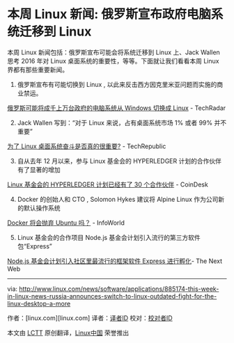 本周 Linux 新闻: 俄罗斯宣布政府电脑系统迁移到 Linux 
=========================================================================

本周 Linux 新闻包括：俄罗斯宣布可能会将系统迁移到 Linux 上、Jack Wallen 思考 2016 年对 Linux 桌面系统的重要性，等等。下面就让我们看看本周 Linux 界都有那些重要新闻。

1. 俄罗斯宣布有可能切换到 Linux , 以此来反击西方因克里米亚问题而实施的商业禁运。

  [俄罗斯可能将成千上万台政府的电脑系统从 Windows 切换成 Linux](http://www.techradar.com/news/world-of-tech/russia-might-switch-thousands-of-government-computers-to-linux-to-spite-microsoft-1314762) - TechRadar

2. Jack Wallen 写到：“对于 Linux 来说，占有桌面系统市场 1% 或者 99% 并不重要”

  [为了 Linux 桌面系统奋斗是否真的很重要?](http://www.techrepublic.com/article/should-the-fight-for-the-linux-desktop-really-matter/) - TechRepublic

3. 自从去年 12 月以来，参与 Linux 基金会的 HYPERLEDGER 计划的合作伙伴有了显著的增加

  [Linux 基金会的 HYPERLEDGER 计划已经有了 30 个合作伙伴](http://www.coindesk.com/linux-foundation-led-hyperledger-project-swells-to-30-members/) - CoinDesk

4. Docker 的创始人和 CTO , Solomon Hykes 建议将 Alpine Linux 作为公司新的默认操作系统
  
  [Docker 将会抛弃 Ubuntu 吗？](http://www.infoworld.com/article/3031847/open-source-tools/is-docker-ditching-ubuntu-linux-confusion-reigns.html) - InfoWorld

5. Linux 基金会的合作项目 Node.js 基金会计划引入流行的第三方软件包“Express”
  
  [Node.js 基金会计划引入社区里最流行的框架软件 Express 进行孵化](http://thenextweb.com/dd/2016/02/10/the-node-js-foundation-plans-to-incubate-one-of-the-communitys-most-popular-packages/)- The Next Web


------------------------------------------------------------------------------

via: http://www.linux.com/news/software/applications/885174-this-week-in-linux-news-russia-announces-switch-to-linux-outdated-fight-for-the-linux-desktop-a-more

作者：[linux.com][linux.com]
译者：[译者ID](https://github.com/oska874)
校对：[校对者ID](https://github.com/Yuking-net)

本文由 [LCTT](https://github.com/LCTT/TranslateProject) 原创翻译，[Linux中国](https://linux.cn/) 荣誉推出
